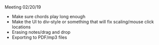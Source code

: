 Meeting 02/20/19

* Make sure chords play long enough
* Make the UI to div-style or something that will fix scaling/mouse click locations
* Erasing notes/drag and drop
* Exporting to PDF/mp3 files
